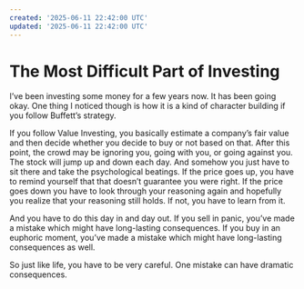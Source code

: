 ```yaml
---
created: '2025-06-11 22:42:00 UTC'
updated: '2025-06-11 22:42:00 UTC'
---
```


# The Most Difficult Part of Investing

I’ve been investing some money for a few years now. It has been going okay. One thing I noticed though is how it is a kind of character building if you follow Buffett’s strategy.

If you follow Value Investing, you basically estimate a company’s fair value and then decide whether you decide to buy or not based on that. After this point, the crowd may be ignoring you, going with you, or going against you. The stock will jump up and down each day. And somehow you just have to sit there and take the psychological beatings. If the price goes up, you have to remind yourself that that doesn’t guarantee you were right. If the price goes down you have to look through your reasoning again and hopefully you realize that your reasoning still holds. If not, you have to learn from it.

And you have to do this day in and day out. If you sell in panic, you’ve made a mistake which might have long-lasting consequences. If you buy in an euphoric moment, you’ve made a mistake which might have long-lasting consequences as well.

So just like life, you have to be very careful. One mistake can have dramatic consequences.

